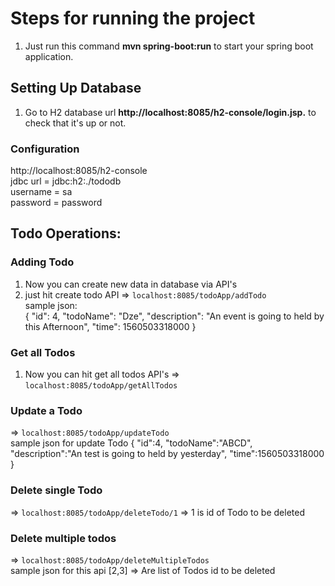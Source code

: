 # Steps for running the project

1. Just run this command  **mvn spring-boot:run** to start your spring boot application.

## Setting Up Database
1. Go to H2 database url **http://localhost:8085/h2-console/login.jsp.** to check that it's up or not.

### Configuration  
   http://localhost:8085/h2-console <br/>
   jdbc url = jdbc:h2:./tododb <br/>
   username = sa <br/>
   password = password <br/>
   
## Todo Operations:

### Adding Todo
1. Now you can create new data in database via API's
2. just hit create todo API
    => `localhost:8085/todoApp/addTodo` <br/>
    sample json:    
    {
        "id": 4,
        "todoName": "Dze",
        "description": "An event is going to held by this Afternoon",
        "time": 1560503318000
    }

### Get all Todos
1. Now you can hit get all todos API's
   => `localhost:8085/todoApp/getAllTodos`
     
### Update a Todo 
   => `localhost:8085/todoApp/updateTodo` <br/>
    sample json for update Todo
     {
     	"id":4,
     	"todoName":"ABCD",
     	"description":"An test is going to held by yesterday",
     	"time":1560503318000
     }
     
### Delete single Todo
   => `localhost:8085/todoApp/deleteTodo/1`
   => 1 is id of Todo to be deleted
    

### Delete multiple todos 
   => `localhost:8085/todoApp/deleteMultipleTodos` </br>
     sample json for this api
       [2,3] => Are list of Todos id to be deleted
 
        
    
   
   

